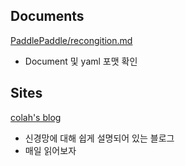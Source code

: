 
## Documents
[PaddlePaddle/recongition.md](https://github.com/PaddlePaddle/PaddleOCR/blob/release/2.6/doc/doc_en/recognition_en.md)
- Document 및 yaml 포맷 확인

## Sites
[colah's blog](https://colah.github.io/)
- 신경망에 대해 쉽게 설명되어 있는 블로그
- 매일 읽어보자
